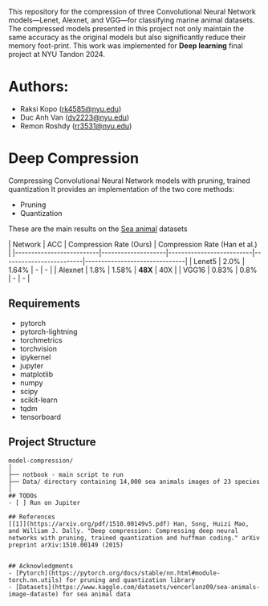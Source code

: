 This repository for the compression of three Convolutional Neural Network models—Lenet, Alexnet, and VGG—for classifying marine animal datasets. The compressed models presented in this project not only maintain the same accuracy as the original models but also significantly reduce their memory foot-print. This work was implemented for **Deep learning** final project at NYU Tandon 2024.
# Authors:
- Raksi Kopo (rk4585@nyu.edu)
- Duc Anh Van (dv2223@nyu.edu)
- Remon Roshdy (rr3531@nyu.edu)
# Deep Compression
Compressing Convolutional Neural Network models with pruning, trained quantization
It provides an implementation of the two core methods:

- Pruning
- Quantization

These are the main results on the [Sea animal](https://www.kaggle.com/datasets/vencerlanz09/sea-animals-image-dataste) datasets

| Network       | ACC      | Compression Rate (Ours) | Compression Rate (Han et al.) |
|--------------------------|--------------------|--------------------------|-------------------------|-------------------------------|
| Lenet5        | 2.0%               | 1.64%                    | -                       | -                             |
| Alexnet       | 1.8%               | 1.58%                    | **48X**                 | 40X                           |
| VGG16            | 0.83%              | 0.8%                     | -                       | -                             |

## Requirements
  - pytorch
  - pytorch-lightning
  - torchmetrics
  - torchvision
  - ipykernel
  - jupyter
  - matplotlib
  - numpy
  - scipy
  - scikit-learn
  - tqdm
  - tensorboard

## Project Structure
  ```
  model-compression/
  │
  ├── notbook - main script to run
  ├── Data/ directory containing 14,000 sea animals images of 23 species 
  │   
## TODOs
- [ ] Run on Jupiter 

## References
[[1]](https://arxiv.org/pdf/1510.00149v5.pdf) Han, Song, Huizi Mao, and William J. Dally. "Deep compression: Compressing deep neural networks with pruning, trained quantization and huffman coding." arXiv preprint arXiv:1510.00149 (2015)


## Acknowledgments
- [Pytorch](https://pytorch.org/docs/stable/nn.html#module-torch.nn.utils) for pruning and quantization library
- [Datasets](https://www.kaggle.com/datasets/vencerlanz09/sea-animals-image-dataste) for sea animal data
